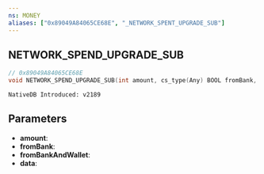 ```yaml
---
ns: MONEY
aliases: ["0x89049A84065CE68E", "_NETWORK_SPENT_UPGRADE_SUB"]
---
```

## NETWORK_SPEND_UPGRADE_SUB

```c
// 0x89049A84065CE68E
void NETWORK_SPEND_UPGRADE_SUB(int amount, cs_type(Any) BOOL fromBank, cs_type(Any) BOOL fromBankAndWallet, Any data);
```

```
NativeDB Introduced: v2189
```

## Parameters
* **amount**:
* **fromBank**:
* **fromBankAndWallet**:
* **data**: